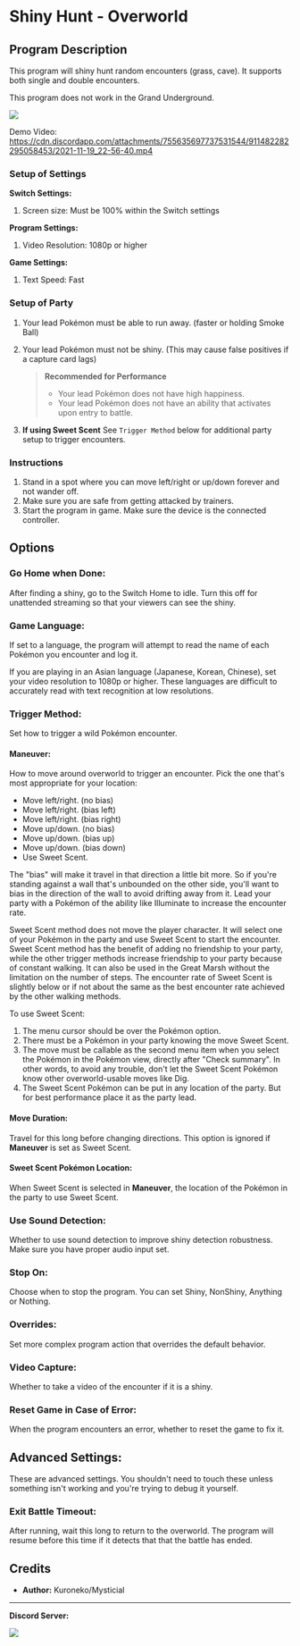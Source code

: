 # Shiny Hunt - Overworld

## Program Description

This program will shiny hunt random encounters (grass, cave). It supports both single and double encounters.

This program does not work in the Grand Underground.

<img src="../images/ShinyHunt-Overworld-0.png">

Demo Video: https://cdn.discordapp.com/attachments/755635697737531544/911482282295058453/2021-11-19_22-56-40.mp4

### Setup of Settings

**Switch Settings:**

1. Screen size: Must be 100% within the Switch settings

**Program Settings:**

1. Video Resolution: 1080p or higher

**Game Settings:**

1. Text Speed: Fast

### Setup of Party

1. Your lead Pokémon must be able to run away. (faster or holding Smoke Ball)
2. Your lead Pokémon must not be shiny. (This may cause false positives if a capture card lags)
   > **Recommended for Performance**
   > - Your lead Pokémon does not have high happiness.
   > - Your lead Pokémon does not have an ability that activates upon entry to battle.

3. **If using Sweet Scent** See `Trigger Method` below for additional party setup to trigger encounters.


### Instructions

1. Stand in a spot where you can move left/right or up/down forever and not wander off.
2. Make sure you are safe from getting attacked by trainers.
3. Start the program in game. Make sure the device is the connected controller.


## Options


### Go Home when Done:

After finding a shiny, go to the Switch Home to idle. Turn this off for unattended streaming so that your viewers can see the shiny.


### Game Language:

If set to a language, the program will attempt to read the name of each Pokémon you encounter and log it.

If you are playing in an Asian language (Japanese, Korean, Chinese), set your video resolution to 1080p or higher. These languages are difficult to accurately read with text recognition at low resolutions.


### Trigger Method:

Set how to trigger a wild Pokémon encounter.

#### Maneuver:

How to move around overworld to trigger an encounter.
Pick the one that's most appropriate for your location:

- Move left/right. (no bias)
- Move left/right. (bias left)
- Move left/right. (bias right)
- Move up/down. (no bias)
- Move up/down. (bias up)
- Move up/down. (bias down)
- Use Sweet Scent.

The "bias" will make it travel in that direction a little bit more. So if you're standing against a wall that's unbounded on the other side, you'll want to bias in the direction of the wall to avoid drifting away from it. Lead your party with a Pokémon of the ability like Illuminate to increase the encounter rate.

Sweet Scent method does not move the player character. It will select one of your Pokémon in the party and use Sweet Scent to start the encounter. Sweet Scent method has the benefit of adding no friendship to your party, while the other trigger methods increase friendship to your party because of constant walking. It can also be used in the Great Marsh without the limitation on the number of steps. The encounter rate of Sweet Scent is slightly below or if not about the same as the best encounter rate achieved by the other walking methods.

To use Sweet Scent:

1. The menu cursor should be over the Pokémon option.
2. There must be a Pokémon in your party knowing the move Sweet Scent.
3. The move must be callable as the second menu item when you select the Pokémon in the Pokémon view, directly after "Check summary". In other words, to avoid any trouble, don't let the Sweet Scent Pokémon know other overworld-usable moves like Dig.
4. The Sweet Scent Pokémon can be put in any location of the party. But for best performance place it as the party lead.


#### Move Duration:

Travel for this long before changing directions. This option is ignored if **Maneuver** is set as Sweet Scent.

#### Sweet Scent Pokémon Location:

When Sweet Scent is selected in **Maneuver**, the location of the Pokémon in the party to use Sweet Scent.


### Use Sound Detection:

Whether to use sound detection to improve shiny detection robustness. Make sure you have proper audio input set.


### Stop On:

Choose when to stop the program. You can set Shiny, NonShiny, Anything or Nothing.


### Overrides:

Set more complex program action that overrides the default behavior.


### Video Capture:

Whether to take a video of the encounter if it is a shiny.


### Reset Game in Case of Error:

When the program encounters an error, whether to reset the game to fix it.



## Advanced Settings:
These are advanced settings. You shouldn't need to touch these unless something isn't working and you're trying to debug it yourself.


### Exit Battle Timeout:

After running, wait this long to return to the overworld. The program will resume before this time if it detects that that the battle has ended.


## Credits

- **Author:** Kuroneko/Mysticial



<hr>

**Discord Server:** 

[<img src="https://canary.discordapp.com/api/guilds/695809740428673034/widget.png?style=banner2">](https://discord.gg/cQ4gWxN)





